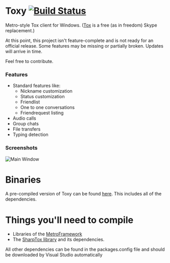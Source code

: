 Toxy [![Build Status](http://jenkins.impy.me/job/Toxy/badge/icon)](http://jenkins.impy.me/job/Toxy/)
====

Metro-style Tox client for Windows. ([Tox](https://github.com/irungentoo/ProjectTox-Core "ProjectTox GitHub repo") is a free (as in freedom) Skype replacement.)

At this point, this project isn't feature-complete and is not ready for an official release.
Some features may be missing or partially broken. Updates will arrive in time.

Feel free to contribute.

### Features

* Standard features like:
  - Nickname customization
  - Status customization
  - Friendlist
  - One to one conversations
  - Friendrequest listing
* Audio calls
* Group chats
* File transfers
* Typing detection

### Screenshots

![Main Window](http://impy.me/i/1d83d3.png)

Binaries
===
A pre-compiled version of Toxy can be found [here](http://jenkins.impy.me/job/Toxy/lastSuccessfulBuild/artifact/toxy.zip "Toxy Binaries"). This includes all of the dependencies.

Things you'll need to compile
===

* Libraries of the [MetroFramework](https://github.com/viperneo/winforms-modernui "MetroFramework GitHub repo")
* The [SharpTox library](https://github.com/Impyy/SharpTox "SharpTox GitHub repo") and its dependencies.

All other dependencies can be found in the packages.config file and should be downloaded by Visual Studio automatically
